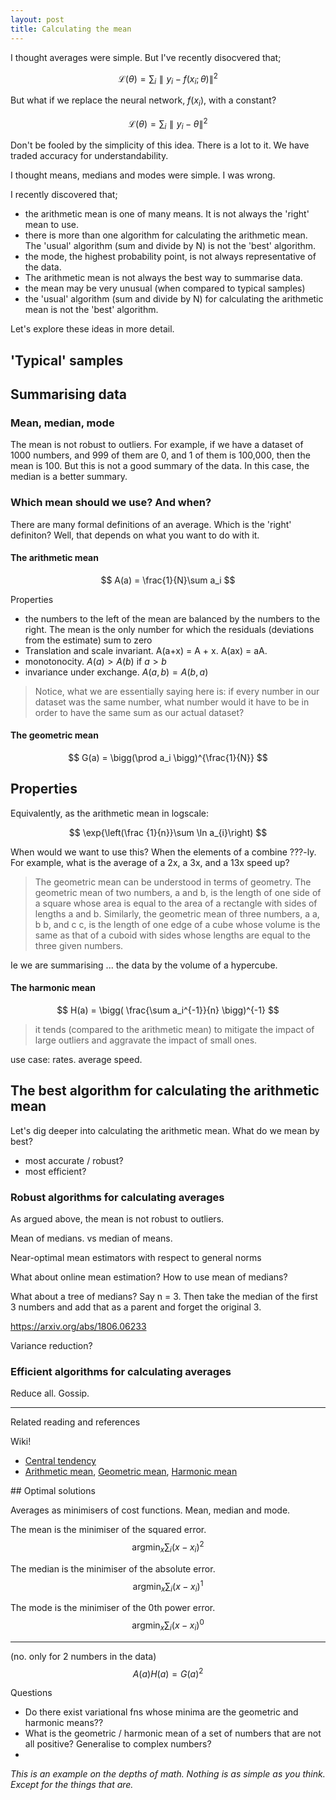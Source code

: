 ```yaml
---
layout: post
title: Calculating the mean
---
```


I thought averages were simple. But I've recently disocvered that;

$$
\mathcal L(\theta) = \sum_{i} \parallel y_i - f(x_i; \theta) \parallel^2
$$

But what if we replace the neural network, $f(x_i)$, with a constant?

$$
\mathcal L(\theta) = \sum_{i} \parallel y_i - \theta \parallel^2
$$

Don't be fooled by the simplicity of this idea. There is a lot to it.
We have traded accuracy for understandability.


<!-- start with a puzzle? -->
<!-- What is the mean-ing of life? -->

I thought means, medians and modes were simple. I was wrong.

I recently discovered that;

- the arithmetic mean is one of many means. It is not always the 'right' mean to use.
- there is more than one algorithm for calculating the arithmetic mean. The 'usual' algorithm (sum and divide by N) is not the 'best' algorithm.
- the mode, the highest probability point, is not always representative of the data.
- The arithmetic mean is not always the best way to summarise data.
- the mean may be very unusual (when compared to typical samples)
- the 'usual' algorithm (sum and divide by N) for calculating the arithmetic mean is not the 'best' algorithm.

Let's explore these ideas in more detail.

## 'Typical' samples


## Summarising data

### Mean, median, mode

The mean is not robust to outliers.
For example, if we have a dataset of 1000 numbers, and 999 of them are 0, and 1 of them is 100,000, then the mean is 100. But this is not a good summary of the data. 
In this case, the median is a better summary.


### Which mean should we use? And when?

There are many formal definitions of an average.
Which is the 'right' definiton? Well, that depends on what you want to do with it.

#### The arithmetic mean

$$
A(a) = \frac{1}{N}\sum a_i
$$

Properties
- the numbers to the left of the mean are balanced by the numbers to the right. The mean is the only number for which the residuals (deviations from the estimate) sum to zero
- Translation and scale invariant. A(a+x) = A + x. A(ax) = aA.
- monotonocity. $A(a) > A(b)$ if $a > b$
- invariance under exchange. $A(a,b) = A(b,a)$

> Notice, what we are essentially saying here is: if every number in our dataset was the same number, what number would it have to be in order to have the same sum as our actual dataset?

#### The geometric mean

$$
G(a) = \bigg(\prod a_i \bigg)^{\frac{1}{N}}
$$

Properties
- 


Equivalently, as the arithmetic mean in logscale:

$$
\exp{\left(\frac {1}{n}}\sum \ln a_{i}\right)
$$

When would we want to use this? When the elements of a combine ???-ly.
For example, what is the average of a 2x, a 3x, and a 13x speed up?

> The geometric mean can be understood in terms of geometry. The geometric mean of two numbers, a and b, is the length of one side of a square whose area is equal to the area of a rectangle with sides of lengths a and b. Similarly, the geometric mean of three numbers, a a, b b, and c c, is the length of one edge of a cube whose volume is the same as that of a cuboid with sides whose lengths are equal to the three given numbers. 

Ie we are summarising ... the data by the volume of a hypercube.

#### The harmonic mean

$$
H(a) = \bigg( \frac{\sum a_i^{-1}}{n} \bigg)^{-1}
$$

> it tends (compared to the arithmetic mean) to mitigate the impact of large outliers and aggravate the impact of small ones.

use case: rates. average speed.

## The best algorithm for calculating the arithmetic mean

Let's dig deeper into calculating the arithmetic mean. What do we mean by best?

- most accurate / robust?
- most efficient?

### Robust algorithms for calculating averages

As argued above, the mean is not robust to outliers.

Mean of medians. vs median of means.

Near-optimal mean estimators with respect to general norms

What about online mean estimation? How to use mean of medians?

What about a tree of medians? Say n = 3. Then take the median of the first 3 numbers and add that as a parent and forget the original 3.  

https://arxiv.org/abs/1806.06233

Variance reduction?


### Efficient algorithms for calculating averages

Reduce all.
Gossip.


***

Related reading and references

Wiki! 
- [Central tendency](https://en.wikipedia.org/wiki/Central_tendency)
- [Arithmetic mean](https://en.wikipedia.org/wiki/Arithmetic_mean), [Geometric mean](https://en.wikipedia.org/wiki/Geometric_mean), [Harmonic mean](https://en.wikipedia.org/wiki/Harmonic_mean)


<!-- max likelihood / max a posteriori take the max of a distribution. ie the mode? -->

<aside>
## Optimal solutions

Averages as minimisers of cost functions.
Mean, median and mode.

The mean is the minimiser of the squared error.
$$
\mathop{\text{argmin}}_x \sum_i (x - x_i)^2
$$

The median is the minimiser of the absolute error.
$$
\mathop{\text{argmin}}_x \sum_i (x - x_i)^1
$$


The mode is the minimiser of the 0th power error.
$$
\mathop{\text{argmin}}_x \sum_i (x - x_i)^0
$$

***

(no. only for 2 numbers in the data)
$$
A(a)H(a) = G(a)^2
$$


Questions
- Do there exist variational fns whose minima are the geometric and harmonic means??
- What is the geometric / harmonic mean of a set of numbers that are not all positive? Generalise to complex numbers?
- 

</aside>

_This is an example on the depths of math. Nothing is as simple as you think. Except for the things that are._
